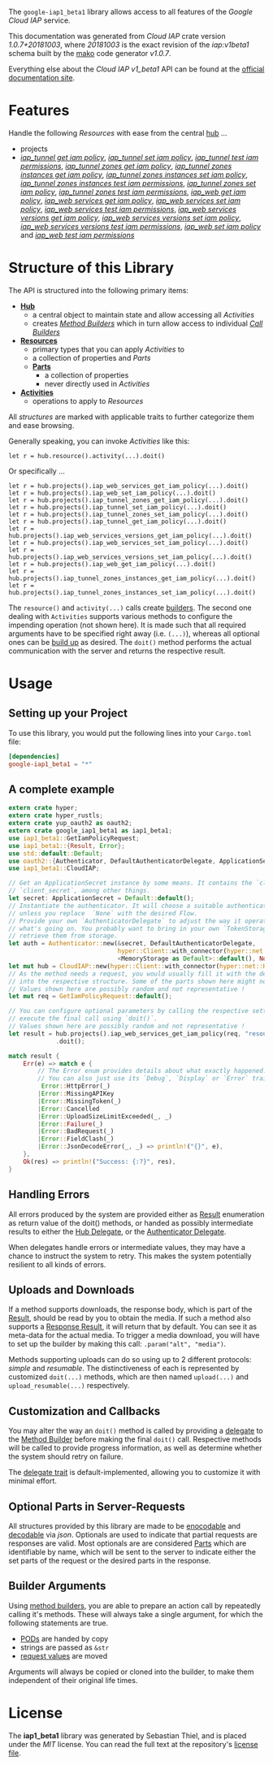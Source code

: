 <!---
DO NOT EDIT !
This file was generated automatically from 'src/mako/api/README.md.mako'
DO NOT EDIT !
-->
The `google-iap1_beta1` library allows access to all features of the *Google Cloud IAP* service.

This documentation was generated from *Cloud IAP* crate version *1.0.7+20181003*, where *20181003* is the exact revision of the *iap:v1beta1* schema built by the [mako](http://www.makotemplates.org/) code generator *v1.0.7*.

Everything else about the *Cloud IAP* *v1_beta1* API can be found at the
[official documentation site](https://cloud.google.com/iap).
# Features

Handle the following *Resources* with ease from the central [hub](https://docs.rs/google-iap1_beta1/1.0.7+20181003/google_iap1_beta1/struct.CloudIAP.html) ... 

* projects
 * [*iap_tunnel get iam policy*](https://docs.rs/google-iap1_beta1/1.0.7+20181003/google_iap1_beta1/struct.ProjectIapTunnelGetIamPolicyCall.html), [*iap_tunnel set iam policy*](https://docs.rs/google-iap1_beta1/1.0.7+20181003/google_iap1_beta1/struct.ProjectIapTunnelSetIamPolicyCall.html), [*iap_tunnel test iam permissions*](https://docs.rs/google-iap1_beta1/1.0.7+20181003/google_iap1_beta1/struct.ProjectIapTunnelTestIamPermissionCall.html), [*iap_tunnel zones get iam policy*](https://docs.rs/google-iap1_beta1/1.0.7+20181003/google_iap1_beta1/struct.ProjectIapTunnelZoneGetIamPolicyCall.html), [*iap_tunnel zones instances get iam policy*](https://docs.rs/google-iap1_beta1/1.0.7+20181003/google_iap1_beta1/struct.ProjectIapTunnelZoneInstanceGetIamPolicyCall.html), [*iap_tunnel zones instances set iam policy*](https://docs.rs/google-iap1_beta1/1.0.7+20181003/google_iap1_beta1/struct.ProjectIapTunnelZoneInstanceSetIamPolicyCall.html), [*iap_tunnel zones instances test iam permissions*](https://docs.rs/google-iap1_beta1/1.0.7+20181003/google_iap1_beta1/struct.ProjectIapTunnelZoneInstanceTestIamPermissionCall.html), [*iap_tunnel zones set iam policy*](https://docs.rs/google-iap1_beta1/1.0.7+20181003/google_iap1_beta1/struct.ProjectIapTunnelZoneSetIamPolicyCall.html), [*iap_tunnel zones test iam permissions*](https://docs.rs/google-iap1_beta1/1.0.7+20181003/google_iap1_beta1/struct.ProjectIapTunnelZoneTestIamPermissionCall.html), [*iap_web get iam policy*](https://docs.rs/google-iap1_beta1/1.0.7+20181003/google_iap1_beta1/struct.ProjectIapWebGetIamPolicyCall.html), [*iap_web services get iam policy*](https://docs.rs/google-iap1_beta1/1.0.7+20181003/google_iap1_beta1/struct.ProjectIapWebServiceGetIamPolicyCall.html), [*iap_web services set iam policy*](https://docs.rs/google-iap1_beta1/1.0.7+20181003/google_iap1_beta1/struct.ProjectIapWebServiceSetIamPolicyCall.html), [*iap_web services test iam permissions*](https://docs.rs/google-iap1_beta1/1.0.7+20181003/google_iap1_beta1/struct.ProjectIapWebServiceTestIamPermissionCall.html), [*iap_web services versions get iam policy*](https://docs.rs/google-iap1_beta1/1.0.7+20181003/google_iap1_beta1/struct.ProjectIapWebServiceVersionGetIamPolicyCall.html), [*iap_web services versions set iam policy*](https://docs.rs/google-iap1_beta1/1.0.7+20181003/google_iap1_beta1/struct.ProjectIapWebServiceVersionSetIamPolicyCall.html), [*iap_web services versions test iam permissions*](https://docs.rs/google-iap1_beta1/1.0.7+20181003/google_iap1_beta1/struct.ProjectIapWebServiceVersionTestIamPermissionCall.html), [*iap_web set iam policy*](https://docs.rs/google-iap1_beta1/1.0.7+20181003/google_iap1_beta1/struct.ProjectIapWebSetIamPolicyCall.html) and [*iap_web test iam permissions*](https://docs.rs/google-iap1_beta1/1.0.7+20181003/google_iap1_beta1/struct.ProjectIapWebTestIamPermissionCall.html)




# Structure of this Library

The API is structured into the following primary items:

* **[Hub](https://docs.rs/google-iap1_beta1/1.0.7+20181003/google_iap1_beta1/struct.CloudIAP.html)**
    * a central object to maintain state and allow accessing all *Activities*
    * creates [*Method Builders*](https://docs.rs/google-iap1_beta1/1.0.7+20181003/google_iap1_beta1/trait.MethodsBuilder.html) which in turn
      allow access to individual [*Call Builders*](https://docs.rs/google-iap1_beta1/1.0.7+20181003/google_iap1_beta1/trait.CallBuilder.html)
* **[Resources](https://docs.rs/google-iap1_beta1/1.0.7+20181003/google_iap1_beta1/trait.Resource.html)**
    * primary types that you can apply *Activities* to
    * a collection of properties and *Parts*
    * **[Parts](https://docs.rs/google-iap1_beta1/1.0.7+20181003/google_iap1_beta1/trait.Part.html)**
        * a collection of properties
        * never directly used in *Activities*
* **[Activities](https://docs.rs/google-iap1_beta1/1.0.7+20181003/google_iap1_beta1/trait.CallBuilder.html)**
    * operations to apply to *Resources*

All *structures* are marked with applicable traits to further categorize them and ease browsing.

Generally speaking, you can invoke *Activities* like this:

```Rust,ignore
let r = hub.resource().activity(...).doit()
```

Or specifically ...

```ignore
let r = hub.projects().iap_web_services_get_iam_policy(...).doit()
let r = hub.projects().iap_web_set_iam_policy(...).doit()
let r = hub.projects().iap_tunnel_zones_get_iam_policy(...).doit()
let r = hub.projects().iap_tunnel_set_iam_policy(...).doit()
let r = hub.projects().iap_tunnel_zones_set_iam_policy(...).doit()
let r = hub.projects().iap_tunnel_get_iam_policy(...).doit()
let r = hub.projects().iap_web_services_versions_get_iam_policy(...).doit()
let r = hub.projects().iap_web_services_set_iam_policy(...).doit()
let r = hub.projects().iap_web_services_versions_set_iam_policy(...).doit()
let r = hub.projects().iap_web_get_iam_policy(...).doit()
let r = hub.projects().iap_tunnel_zones_instances_get_iam_policy(...).doit()
let r = hub.projects().iap_tunnel_zones_instances_set_iam_policy(...).doit()
```

The `resource()` and `activity(...)` calls create [builders][builder-pattern]. The second one dealing with `Activities` 
supports various methods to configure the impending operation (not shown here). It is made such that all required arguments have to be 
specified right away (i.e. `(...)`), whereas all optional ones can be [build up][builder-pattern] as desired.
The `doit()` method performs the actual communication with the server and returns the respective result.

# Usage

## Setting up your Project

To use this library, you would put the following lines into your `Cargo.toml` file:

```toml
[dependencies]
google-iap1_beta1 = "*"
```

## A complete example

```Rust
extern crate hyper;
extern crate hyper_rustls;
extern crate yup_oauth2 as oauth2;
extern crate google_iap1_beta1 as iap1_beta1;
use iap1_beta1::GetIamPolicyRequest;
use iap1_beta1::{Result, Error};
use std::default::Default;
use oauth2::{Authenticator, DefaultAuthenticatorDelegate, ApplicationSecret, MemoryStorage};
use iap1_beta1::CloudIAP;

// Get an ApplicationSecret instance by some means. It contains the `client_id` and 
// `client_secret`, among other things.
let secret: ApplicationSecret = Default::default();
// Instantiate the authenticator. It will choose a suitable authentication flow for you, 
// unless you replace  `None` with the desired Flow.
// Provide your own `AuthenticatorDelegate` to adjust the way it operates and get feedback about 
// what's going on. You probably want to bring in your own `TokenStorage` to persist tokens and
// retrieve them from storage.
let auth = Authenticator::new(&secret, DefaultAuthenticatorDelegate,
                              hyper::Client::with_connector(hyper::net::HttpsConnector::new(hyper_rustls::TlsClient::new())),
                              <MemoryStorage as Default>::default(), None);
let mut hub = CloudIAP::new(hyper::Client::with_connector(hyper::net::HttpsConnector::new(hyper_rustls::TlsClient::new())), auth);
// As the method needs a request, you would usually fill it with the desired information
// into the respective structure. Some of the parts shown here might not be applicable !
// Values shown here are possibly random and not representative !
let mut req = GetIamPolicyRequest::default();

// You can configure optional parameters by calling the respective setters at will, and
// execute the final call using `doit()`.
// Values shown here are possibly random and not representative !
let result = hub.projects().iap_web_services_get_iam_policy(req, "resource")
             .doit();

match result {
    Err(e) => match e {
        // The Error enum provides details about what exactly happened.
        // You can also just use its `Debug`, `Display` or `Error` traits
         Error::HttpError(_)
        |Error::MissingAPIKey
        |Error::MissingToken(_)
        |Error::Cancelled
        |Error::UploadSizeLimitExceeded(_, _)
        |Error::Failure(_)
        |Error::BadRequest(_)
        |Error::FieldClash(_)
        |Error::JsonDecodeError(_, _) => println!("{}", e),
    },
    Ok(res) => println!("Success: {:?}", res),
}

```
## Handling Errors

All errors produced by the system are provided either as [Result](https://docs.rs/google-iap1_beta1/1.0.7+20181003/google_iap1_beta1/enum.Result.html) enumeration as return value of 
the doit() methods, or handed as possibly intermediate results to either the 
[Hub Delegate](https://docs.rs/google-iap1_beta1/1.0.7+20181003/google_iap1_beta1/trait.Delegate.html), or the [Authenticator Delegate](https://docs.rs/yup-oauth2/*/yup_oauth2/trait.AuthenticatorDelegate.html).

When delegates handle errors or intermediate values, they may have a chance to instruct the system to retry. This 
makes the system potentially resilient to all kinds of errors.

## Uploads and Downloads
If a method supports downloads, the response body, which is part of the [Result](https://docs.rs/google-iap1_beta1/1.0.7+20181003/google_iap1_beta1/enum.Result.html), should be
read by you to obtain the media.
If such a method also supports a [Response Result](https://docs.rs/google-iap1_beta1/1.0.7+20181003/google_iap1_beta1/trait.ResponseResult.html), it will return that by default.
You can see it as meta-data for the actual media. To trigger a media download, you will have to set up the builder by making
this call: `.param("alt", "media")`.

Methods supporting uploads can do so using up to 2 different protocols: 
*simple* and *resumable*. The distinctiveness of each is represented by customized 
`doit(...)` methods, which are then named `upload(...)` and `upload_resumable(...)` respectively.

## Customization and Callbacks

You may alter the way an `doit()` method is called by providing a [delegate](https://docs.rs/google-iap1_beta1/1.0.7+20181003/google_iap1_beta1/trait.Delegate.html) to the 
[Method Builder](https://docs.rs/google-iap1_beta1/1.0.7+20181003/google_iap1_beta1/trait.CallBuilder.html) before making the final `doit()` call. 
Respective methods will be called to provide progress information, as well as determine whether the system should 
retry on failure.

The [delegate trait](https://docs.rs/google-iap1_beta1/1.0.7+20181003/google_iap1_beta1/trait.Delegate.html) is default-implemented, allowing you to customize it with minimal effort.

## Optional Parts in Server-Requests

All structures provided by this library are made to be [enocodable](https://docs.rs/google-iap1_beta1/1.0.7+20181003/google_iap1_beta1/trait.RequestValue.html) and 
[decodable](https://docs.rs/google-iap1_beta1/1.0.7+20181003/google_iap1_beta1/trait.ResponseResult.html) via *json*. Optionals are used to indicate that partial requests are responses 
are valid.
Most optionals are are considered [Parts](https://docs.rs/google-iap1_beta1/1.0.7+20181003/google_iap1_beta1/trait.Part.html) which are identifiable by name, which will be sent to 
the server to indicate either the set parts of the request or the desired parts in the response.

## Builder Arguments

Using [method builders](https://docs.rs/google-iap1_beta1/1.0.7+20181003/google_iap1_beta1/trait.CallBuilder.html), you are able to prepare an action call by repeatedly calling it's methods.
These will always take a single argument, for which the following statements are true.

* [PODs][wiki-pod] are handed by copy
* strings are passed as `&str`
* [request values](https://docs.rs/google-iap1_beta1/1.0.7+20181003/google_iap1_beta1/trait.RequestValue.html) are moved

Arguments will always be copied or cloned into the builder, to make them independent of their original life times.

[wiki-pod]: http://en.wikipedia.org/wiki/Plain_old_data_structure
[builder-pattern]: http://en.wikipedia.org/wiki/Builder_pattern
[google-go-api]: https://github.com/google/google-api-go-client

# License
The **iap1_beta1** library was generated by Sebastian Thiel, and is placed 
under the *MIT* license.
You can read the full text at the repository's [license file][repo-license].

[repo-license]: https://github.com/Byron/google-apis-rsblob/master/LICENSE.md
